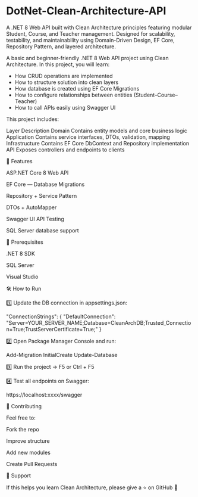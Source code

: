 # DotNet-Clean-Architecture-API
A .NET 8 Web API built with Clean Architecture principles featuring modular Student, Course, and Teacher management. Designed for scalability, testability, and maintainability using Domain-Driven Design, EF Core, Repository Pattern, and layered architecture.

A basic and beginner-friendly .NET 8 Web API project using Clean Architecture.
In this project, you will learn:

- How CRUD operations are implemented
- How to structure solution into clean layers
- How database is created using EF Core Migrations
- How to configure relationships between entities (Student–Course–Teacher)
- How to call APIs easily using Swagger UI

This project includes:

Layer	Description
Domain	Contains entity models and core business logic
Application	Contains service interfaces, DTOs, validation, mapping
Infrastructure	Contains EF Core DbContext and Repository implementation
API	Exposes controllers and endpoints to clients

🚀 Features

ASP.NET Core 8 Web API

EF Core — Database Migrations

Repository + Service Pattern

DTOs + AutoMapper

Swagger UI API Testing

SQL Server database support

📌 Prerequisites

.NET 8 SDK

SQL Server

Visual Studio 

🛠️ How to Run

1️⃣ Update the DB connection in appsettings.json:

"ConnectionStrings": {
  "DefaultConnection": "Server=YOUR_SERVER_NAME;Database=CleanArchDB;Trusted_Connection=True;TrustServerCertificate=True;"
}

2️⃣ Open Package Manager Console and run:

Add-Migration InitialCreate
Update-Database

3️⃣ Run the project → F5 or Ctrl + F5

4️⃣ Test all endpoints on Swagger:

https://localhost:xxxx/swagger

🤝 Contributing

Feel free to:

Fork the repo

Improve structure

Add new modules

Create Pull Requests

🌟 Support

If this helps you learn Clean Architecture, please give a ⭐ on GitHub 🙂
